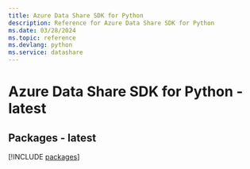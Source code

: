 ```yaml
---
title: Azure Data Share SDK for Python
description: Reference for Azure Data Share SDK for Python
ms.date: 03/28/2024
ms.topic: reference
ms.devlang: python
ms.service: datashare
---
```

# Azure Data Share SDK for Python - latest
## Packages - latest
[!INCLUDE [packages](data-share-index.md)]